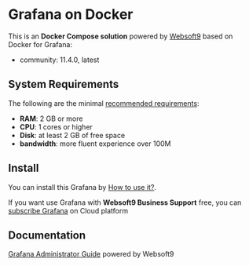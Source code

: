 # Grafana on Docker  

This is an **Docker Compose solution** powered by [Websoft9](https://www.websoft9.com) based on Docker for Grafana:


 - community:  11.4.0, latest


## System Requirements

The following are the minimal [recommended requirements](https://grafana.com/docs/grafana/latest/installation/requirements/#grafana-requirements):

* **RAM**: 2 GB or more
* **CPU**: 1 cores or higher
* **Disk**: at least 2 GB of free space
* **bandwidth**: more fluent experience over 100M  

## Install

You can install this Grafana by [How to use it?](https://github.com/Websoft9/docker-library#how-to-use-it).   

If you want use Grafana with **Websoft9 Business Support** free, you can [subscribe Grafana](https://www.websoft9.com/apps) on Cloud platform

## Documentation

[Grafana Administrator Guide](https://support.websoft9.com/docs/grafana) powered by Websoft9